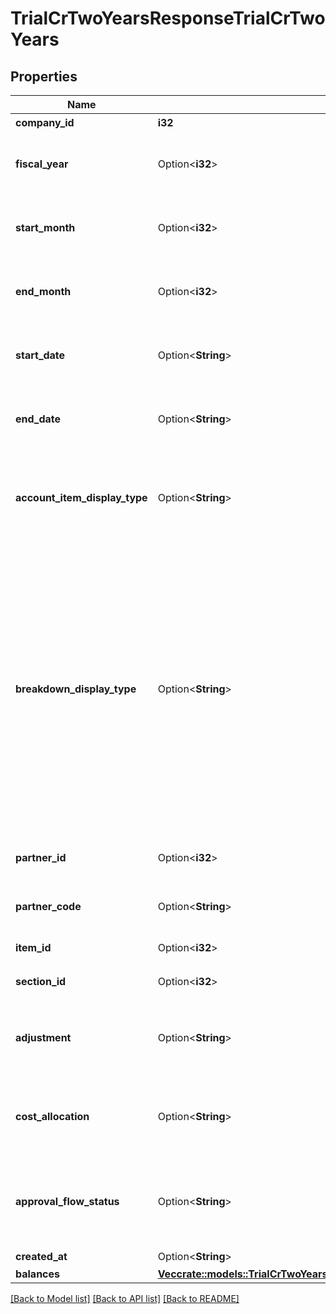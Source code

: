 # TrialCrTwoYearsResponseTrialCrTwoYears

## Properties

Name | Type | Description | Notes
------------ | ------------- | ------------- | -------------
**company_id** | **i32** | 事業所ID | 
**fiscal_year** | Option<**i32**> | 会計年度(条件に指定した時、または条件に月、日条件がない時のみ含まれる） | [optional]
**start_month** | Option<**i32**> | 発生月で絞込：開始会計月(1-12)(条件に指定した時のみ含まれる） | [optional]
**end_month** | Option<**i32**> | 発生月で絞込：終了会計月(1-12)(条件に指定した時のみ含まれる） | [optional]
**start_date** | Option<**String**> | 発生日で絞込：開始日(yyyy-mm-dd)(条件に指定した時のみ含まれる） | [optional]
**end_date** | Option<**String**> | 発生日で絞込：終了日(yyyy-mm-dd)(条件に指定した時のみ含まれる） | [optional]
**account_item_display_type** | Option<**String**> | 勘定科目の表示（勘定科目: account_item, 決算書表示:group）(条件に指定した時のみ含まれる） | [optional]
**breakdown_display_type** | Option<**String**> | 内訳の表示（取引先: partner, 品目: item, 部門: section, 勘定科目: account_item, セグメント1(法人向けプロフェッショナル, 法人向けエンタープライズプラン): segment_1_tag, セグメント2(法人向け エンタープライズプラン):segment_2_tag, セグメント3(法人向け エンタープライズプラン): segment_3_tag）(条件に指定した時のみ含まれる） | [optional]
**partner_id** | Option<**i32**> | 取引先ID(条件に指定した時のみ含まれる） | [optional]
**partner_code** | Option<**String**> | 取引先コード(条件に指定した時のみ含まれる） | [optional]
**item_id** | Option<**i32**> | 品目ID(条件に指定した時のみ含まれる） | [optional]
**section_id** | Option<**i32**> | 部門ID(条件に指定した時のみ含まれる） | [optional]
**adjustment** | Option<**String**> | 決算整理仕訳のみ: only, 決算整理仕訳以外: without(条件に指定した時のみ含まれる） | [optional]
**cost_allocation** | Option<**String**> | 配賦仕訳のみ：only,配賦仕訳以外：without(条件に指定した時のみ含まれる） | [optional]
**approval_flow_status** | Option<**String**> | 未承認を除く: without_in_progress (デフォルト), 全てのステータス: all(条件に指定した時のみ含まれる） | [optional]
**created_at** | Option<**String**> | 作成日時 | [optional]
**balances** | [**Vec<crate::models::TrialCrTwoYearsResponseTrialCrTwoYearsBalancesInner>**](trialCrTwoYearsResponse_trial_cr_two_years_balances_inner.md) |  | 

[[Back to Model list]](../README.md#documentation-for-models) [[Back to API list]](../README.md#documentation-for-api-endpoints) [[Back to README]](../README.md)


